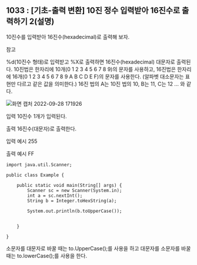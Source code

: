 ## 1033 : [기초-출력 변환] 10진 정수 입력받아 16진수로 출력하기 2(설명)

10진수를 입력받아 16진수(hexadecimal)로 출력해 보자.

참고

%d(10진수 형태)로 입력받고
%X로 출력하면 16진수(hexadecimal) 대문자로 출력된다.
10진법은 한자리에 10개(0 1 2 3 4 5 6 7 8 9)의 문자를 사용하고,
16진법은 한자리에 16개(0 1 2 3 4 5 6 7 8 9 A B C D E F)의 문자를 사용한다.
(알파벳 대소문자는 표현만 다르고 같은 값을 의미한다.)
16진 법의 A는 10진 법의 10, B는 11, C는 12 ... 와 같다.

![화면 캡처 2022-09-28 171926](https://user-images.githubusercontent.com/105026909/192727299-2caea1b2-93f3-469b-bdce-23f8fabfeb26.png)

입력
10진수 1개가 입력된다.

출력
16진수(대문자)로 출력한다.

입력 예시
255

출력 예시
FF

```shell
import java.util.Scanner;

public class Example {

	public static void main(String[] args) {
		Scanner sc = new Scanner(System.in);
		int a = sc.nextInt();
		String b = Integer.toHexString(a);

		System.out.println(b.toUpperCase());


	}

}
```
소문자를 대문자로 바꿀 때는 to.UpperCase();를 사용을 하고
대문자를 소문자를 바꿀 때는 to.lowerCase();를 사용을 한다.


